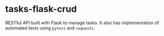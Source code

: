 # tasks-flask-crud

RESTful API built with Flask to manage tasks. It also has implementation of automated tests using `pytest` and `requests`.
